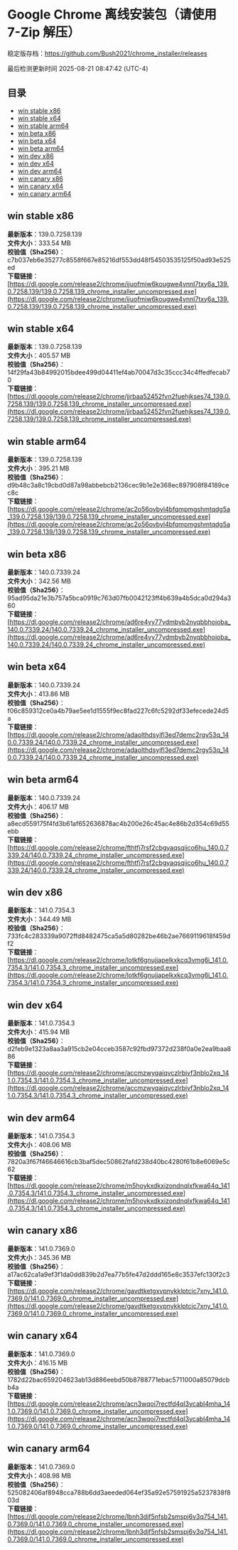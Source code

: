 # Google Chrome 离线安装包（请使用 7-Zip 解压）
稳定版存档：<https://github.com/Bush2021/chrome_installer/releases>

最后检测更新时间
2025-08-21 08:47:42 (UTC-4)

## 目录
* [win stable x86](https://github.com/Bush2021/chrome_installer?tab=readme-ov-file#win-stable-x86)
* [win stable x64](https://github.com/Bush2021/chrome_installer?tab=readme-ov-file#win-stable-x64)
* [win stable arm64](https://github.com/Bush2021/chrome_installer?tab=readme-ov-file#win-stable-arm64)
* [win beta x86](https://github.com/Bush2021/chrome_installer?tab=readme-ov-file#win-beta-x86)
* [win beta x64](https://github.com/Bush2021/chrome_installer?tab=readme-ov-file#win-beta-x64)
* [win beta arm64](https://github.com/Bush2021/chrome_installer?tab=readme-ov-file#win-beta-arm64)
* [win dev x86](https://github.com/Bush2021/chrome_installer?tab=readme-ov-file#win-dev-x86)
* [win dev x64](https://github.com/Bush2021/chrome_installer?tab=readme-ov-file#win-dev-x64)
* [win dev arm64](https://github.com/Bush2021/chrome_installer?tab=readme-ov-file#win-dev-arm64)
* [win canary x86](https://github.com/Bush2021/chrome_installer?tab=readme-ov-file#win-canary-x86)
* [win canary x64](https://github.com/Bush2021/chrome_installer?tab=readme-ov-file#win-canary-x64)
* [win canary arm64](https://github.com/Bush2021/chrome_installer?tab=readme-ov-file#win-canary-arm64)

## win stable x86
**最新版本**：139.0.7258.139  
**文件大小**：333.54 MB  
**校验值（Sha256）**：c7b037eb6e35277c8558f667e85216df553dd48f54503535125f50ad93e525ed  
**下载链接**：[https://dl.google.com/release2/chrome/ijuofmiw6kougwe4vnnl7txy6a_139.0.7258.139/139.0.7258.139_chrome_installer_uncompressed.exe](https://dl.google.com/release2/chrome/ijuofmiw6kougwe4vnnl7txy6a_139.0.7258.139/139.0.7258.139_chrome_installer_uncompressed.exe)  

## win stable x64
**最新版本**：139.0.7258.139  
**文件大小**：405.57 MB  
**校验值（Sha256）**：14f29fa43b84992015bdee499d04411ef4ab70047d3c35ccc34c4ffedfecab70  
**下载链接**：[https://dl.google.com/release2/chrome/jjrbaa52452fvn2fuehjkses74_139.0.7258.139/139.0.7258.139_chrome_installer_uncompressed.exe](https://dl.google.com/release2/chrome/jjrbaa52452fvn2fuehjkses74_139.0.7258.139/139.0.7258.139_chrome_installer_uncompressed.exe)  

## win stable arm64
**最新版本**：139.0.7258.139  
**文件大小**：395.21 MB  
**校验值（Sha256）**：d9b48c3a8c19cbd0d87a98abbebcb2136cec9b1e2e368ec897908f84189cec8c  
**下载链接**：[https://dl.google.com/release2/chrome/ac2o56ovbyl4bfqmpmgshmtqdg5a_139.0.7258.139/139.0.7258.139_chrome_installer_uncompressed.exe](https://dl.google.com/release2/chrome/ac2o56ovbyl4bfqmpmgshmtqdg5a_139.0.7258.139/139.0.7258.139_chrome_installer_uncompressed.exe)  

## win beta x86
**最新版本**：140.0.7339.24  
**文件大小**：342.56 MB  
**校验值（Sha256）**：95ad95da21e3b757a5bca0919c763d07fb0042123ff4b639a4b5dca0d294a360  
**下载链接**：[https://dl.google.com/release2/chrome/ad6re4vy77ydmbyb2nyqbbhoioba_140.0.7339.24/140.0.7339.24_chrome_installer_uncompressed.exe](https://dl.google.com/release2/chrome/ad6re4vy77ydmbyb2nyqbbhoioba_140.0.7339.24/140.0.7339.24_chrome_installer_uncompressed.exe)  

## win beta x64
**最新版本**：140.0.7339.24  
**文件大小**：413.86 MB  
**校验值（Sha256）**：f06c859312ce0a4b79ae5ee1d1555f9ec8fad227c6fc5292df33efecede24d5a  
**下载链接**：[https://dl.google.com/release2/chrome/adaolthdsyifl3ed7demc2rgy53q_140.0.7339.24/140.0.7339.24_chrome_installer_uncompressed.exe](https://dl.google.com/release2/chrome/adaolthdsyifl3ed7demc2rgy53q_140.0.7339.24/140.0.7339.24_chrome_installer_uncompressed.exe)  

## win beta arm64
**最新版本**：140.0.7339.24  
**文件大小**：406.17 MB  
**校验值（Sha256）**：a8ecd559175f4fd3b61af652636878ac4b200e26c45ac4e86b2d354c69d55ebb  
**下载链接**：[https://dl.google.com/release2/chrome/fthtfj7rsf2cbgyaqsqiico6hu_140.0.7339.24/140.0.7339.24_chrome_installer_uncompressed.exe](https://dl.google.com/release2/chrome/fthtfj7rsf2cbgyaqsqiico6hu_140.0.7339.24/140.0.7339.24_chrome_installer_uncompressed.exe)  

## win dev x86
**最新版本**：141.0.7354.3  
**文件大小**：344.49 MB  
**校验值（Sha256）**：733fc4c283339a9072ffd8482475ca5a5d80282be46b2ae7669119618f459df2  
**下载链接**：[https://dl.google.com/release2/chrome/lotkf6gnujjapelkxkcq3vmg6i_141.0.7354.3/141.0.7354.3_chrome_installer_uncompressed.exe](https://dl.google.com/release2/chrome/lotkf6gnujjapelkxkcq3vmg6i_141.0.7354.3/141.0.7354.3_chrome_installer_uncompressed.exe)  

## win dev x64
**最新版本**：141.0.7354.3  
**文件大小**：415.94 MB  
**校验值（Sha256）**：d2feb9e1323a8aa3a915cb2e04cceb3587c92fbd97372d238f0a0e2ea9baa886  
**下载链接**：[https://dl.google.com/release2/chrome/accmzwyqaiqvczlrbivf3nblo2xq_141.0.7354.3/141.0.7354.3_chrome_installer_uncompressed.exe](https://dl.google.com/release2/chrome/accmzwyqaiqvczlrbivf3nblo2xq_141.0.7354.3/141.0.7354.3_chrome_installer_uncompressed.exe)  

## win dev arm64
**最新版本**：141.0.7354.3  
**文件大小**：408.06 MB  
**校验值（Sha256）**：7820a3f67f46646616cb3baf5dec50862fafd238d40bc4280f61b8e6069e5c62  
**下载链接**：[https://dl.google.com/release2/chrome/m5hoykxdkxizondnqlxfkwa64q_141.0.7354.3/141.0.7354.3_chrome_installer_uncompressed.exe](https://dl.google.com/release2/chrome/m5hoykxdkxizondnqlxfkwa64q_141.0.7354.3/141.0.7354.3_chrome_installer_uncompressed.exe)  

## win canary x86
**最新版本**：141.0.7369.0  
**文件大小**：345.36 MB  
**校验值（Sha256）**：a17ac62ca1a9ef3f1da0dd839b2d7ea77b5fe47d2ddd165e8c3537efc130f2c3  
**下载链接**：[https://dl.google.com/release2/chrome/gavdtketgxvpnykklptcic7xny_141.0.7369.0/141.0.7369.0_chrome_installer_uncompressed.exe](https://dl.google.com/release2/chrome/gavdtketgxvpnykklptcic7xny_141.0.7369.0/141.0.7369.0_chrome_installer_uncompressed.exe)  

## win canary x64
**最新版本**：141.0.7369.0  
**文件大小**：416.15 MB  
**校验值（Sha256）**：1782d22bac659204623ab13d886eebd50b8788771ebac5711000a85079dcbb4a  
**下载链接**：[https://dl.google.com/release2/chrome/acn3wqoi7rectfd4ql3ycabl4mha_141.0.7369.0/141.0.7369.0_chrome_installer_uncompressed.exe](https://dl.google.com/release2/chrome/acn3wqoi7rectfd4ql3ycabl4mha_141.0.7369.0/141.0.7369.0_chrome_installer_uncompressed.exe)  

## win canary arm64
**最新版本**：141.0.7369.0  
**文件大小**：408.98 MB  
**校验值（Sha256）**：525082406af8948cca788b6dd3aeeded064ef35a92e57591925a5237838f803d  
**下载链接**：[https://dl.google.com/release2/chrome/lbnh3djf5nfsb2smspj6v3q754_141.0.7369.0/141.0.7369.0_chrome_installer_uncompressed.exe](https://dl.google.com/release2/chrome/lbnh3djf5nfsb2smspj6v3q754_141.0.7369.0/141.0.7369.0_chrome_installer_uncompressed.exe)  

